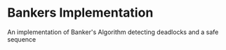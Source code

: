 # Bankers Implementation
An implementation of Banker's Algorithm detecting deadlocks and a safe sequence
